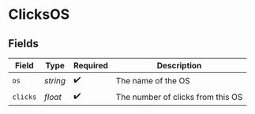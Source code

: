 # ClicksOS


## Fields

| Field                             | Type                              | Required                          | Description                       |
| --------------------------------- | --------------------------------- | --------------------------------- | --------------------------------- |
| `os`                              | *string*                          | :heavy_check_mark:                | The name of the OS                |
| `clicks`                          | *float*                           | :heavy_check_mark:                | The number of clicks from this OS |